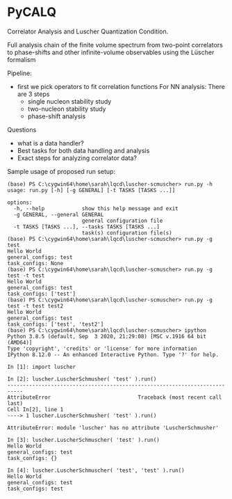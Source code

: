 # PyCALQ
Correlator Analysis and Luscher Quantization Condition.

Full analysis chain of the finite volume spectrum from two-point correlators to phase-shifts and other infinite-volume observables using the Lüscher formalism

Pipeline:
- first we pick operators to fit correlation functions
For NN analysis: There are 3 steps
  - single nucleon stability study
  - two-nucleon stability study
  - phase-shift analysis
  

Questions
- what is a data handler? 
- Best tasks for both data handling and analysis
- Exact steps for analyzing correlator data?



Sample usage of proposed run setup:

```
(base) PS C:\cygwin64\home\sarah\lqcd\luscher-scmuscher> run.py -h
usage: run.py [-h] [-g GENERAL] [-t TASKS [TASKS ...]]

options:
  -h, --help            show this help message and exit
  -g GENERAL, --general GENERAL
                        general configuration file
  -t TASKS [TASKS ...], --tasks TASKS [TASKS ...]
                        task(s) configuration file(s)
(base) PS C:\cygwin64\home\sarah\lqcd\luscher-scmuscher> run.py -g test
Hello World
general_configs: test
task_configs: None
(base) PS C:\cygwin64\home\sarah\lqcd\luscher-scmuscher> run.py -g test -t test
Hello World
general_configs: test
task_configs: ['test']
(base) PS C:\cygwin64\home\sarah\lqcd\luscher-scmuscher> run.py -g test -t test test2
Hello World
general_configs: test
task_configs: ['test', 'test2']
(base) PS C:\cygwin64\home\sarah\lqcd\luscher-scmuscher> ipython
Python 3.8.5 (default, Sep  3 2020, 21:29:08) [MSC v.1916 64 bit (AMD64)]
Type 'copyright', 'credits' or 'license' for more information
IPython 8.12.0 -- An enhanced Interactive Python. Type '?' for help.

In [1]: import luscher

In [2]: luscher.LuscherSchmusher( 'test' ).run()
---------------------------------------------------------------------------
AttributeError                            Traceback (most recent call last)
Cell In[2], line 1
----> 1 luscher.LuscherSchmusher( 'test' ).run()

AttributeError: module 'luscher' has no attribute 'LuscherSchmusher'

In [3]: luscher.LuscherSchmuscher( 'test' ).run()
Hello World
general_configs: test
task_configs: {}

In [4]: luscher.LuscherSchmuscher( 'test', 'test' ).run()
Hello World
general_configs: test
task_configs: test
```
